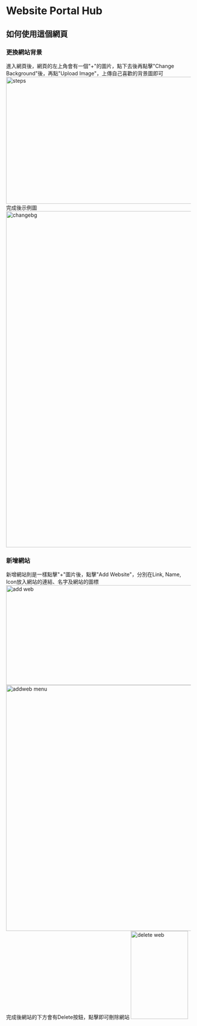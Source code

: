 # Website Portal Hub

## 如何使用這個網頁

### 更換網站背景
進入網頁後，網頁的左上角會有一個"+"的圖片，點下去後再點擊"Change Background"後，再點"Upload Image"，上傳自己喜歡的背景圖即可
<img width="681" height="346" alt="steps" src="https://github.com/user-attachments/assets/6508d47c-57c9-46df-8c90-b9bb3e7fc856" />
<br/>
完成後示例圖
<img width="1920" height="916" alt="changebg" src="https://github.com/user-attachments/assets/53570fe3-be49-4f7c-b22d-828168670a2d" />

### 新增網站
新增網站則是一樣點擊"+"圖片後，點擊"Add Website"，分別在Link, Name, Icon放入網站的連結、名字及網站的圖標
<img width="556" height="272" alt="add web" src="https://github.com/user-attachments/assets/3c850a80-9302-41e6-b0b5-72f516e81cf8" />
<img width="603" height="670" alt="addweb menu" src="https://github.com/user-attachments/assets/e7aa7fad-572a-45dd-9993-a9bd623cf1bc" />
<br/>
完成後網站的下方會有Delete按鈕，點擊即可刪除網站
<img width="156" height="240" alt="delete web" src="https://github.com/user-attachments/assets/5de7a4aa-daf3-4292-b200-88b50992bea6" />
